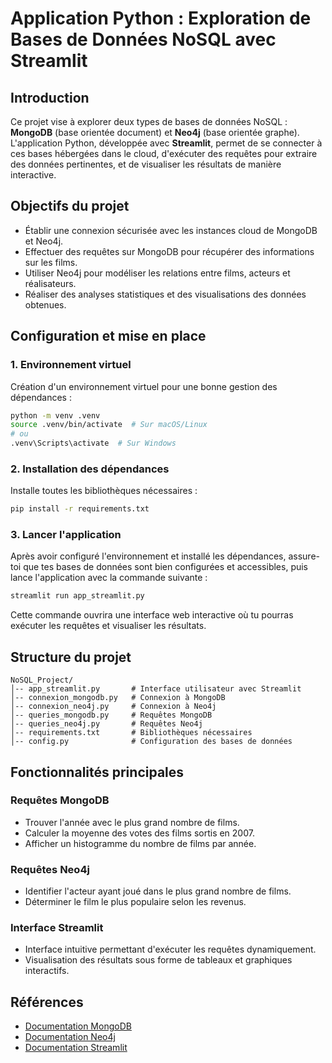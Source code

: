 # Application Python : Exploration de Bases de Données NoSQL avec Streamlit

## Introduction
Ce projet vise à explorer deux types de bases de données NoSQL : **MongoDB** (base orientée document) et **Neo4j** (base orientée graphe). L'application Python, développée avec **Streamlit**, permet de se connecter à ces bases hébergées dans le cloud, d'exécuter des requêtes pour extraire des données pertinentes, et de visualiser les résultats de manière interactive.

## Objectifs du projet
- Établir une connexion sécurisée avec les instances cloud de MongoDB et Neo4j.
- Effectuer des requêtes sur MongoDB pour récupérer des informations sur les films.
- Utiliser Neo4j pour modéliser les relations entre films, acteurs et réalisateurs.
- Réaliser des analyses statistiques et des visualisations des données obtenues.

## Configuration et mise en place

### 1. Environnement virtuel
Création d'un environnement virtuel pour une bonne gestion des dépendances :
```bash
python -m venv .venv
source .venv/bin/activate  # Sur macOS/Linux
# ou
.venv\Scripts\activate  # Sur Windows
```

### 2. Installation des dépendances
Installe toutes les bibliothèques nécessaires :
```bash
pip install -r requirements.txt
```

### 3. Lancer l'application 
Après avoir configuré l'environnement et installé les dépendances, assure-toi que tes bases de données sont bien configurées et accessibles, puis lance l'application avec la commande suivante :
```bash
streamlit run app_streamlit.py
```
Cette commande ouvrira une interface web interactive où tu pourras exécuter les requêtes et visualiser les résultats.

## Structure du projet
```
NoSQL_Project/
│-- app_streamlit.py       # Interface utilisateur avec Streamlit
│-- connexion_mongodb.py   # Connexion à MongoDB
│-- connexion_neo4j.py     # Connexion à Neo4j
│-- queries_mongodb.py     # Requêtes MongoDB
│-- queries_neo4j.py       # Requêtes Neo4j
│-- requirements.txt       # Bibliothèques nécessaires
│-- config.py              # Configuration des bases de données
```

## Fonctionnalités principales
### Requêtes MongoDB
- Trouver l'année avec le plus grand nombre de films.
- Calculer la moyenne des votes des films sortis en 2007.
- Afficher un histogramme du nombre de films par année.

### Requêtes Neo4j
- Identifier l'acteur ayant joué dans le plus grand nombre de films.
- Déterminer le film le plus populaire selon les revenus.

### Interface Streamlit
- Interface intuitive permettant d'exécuter les requêtes dynamiquement.
- Visualisation des résultats sous forme de tableaux et graphiques interactifs.

## Références
- [Documentation MongoDB](https://www.mongodb.com/docs/)
- [Documentation Neo4j](https://neo4j.com/docs/)
- [Documentation Streamlit](https://docs.streamlit.io/)

